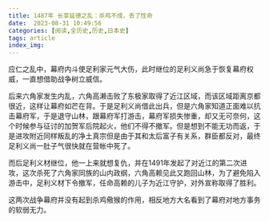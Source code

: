 ```yaml
---
title: 1487年 长享延德之乱：杀鸡不成，丢了性命
date:  2023-08-31 10:49:56
categories: [阅读,全历史,历史,日本史]
tags: article
index_img: 
---
```


应仁之乱中，幕府内斗使足利家元气大伤，此时继位的足利义尚急于恢复幕府权威，一直想借助战争树立威信。

后来六角家发生内乱，六角高濑击败了东极家取得了近江区域，而该区域距离京都很近，这样让幕府如芒在背。于是足利义尚借此出兵，但是六角家知道正面难以抗击幕府军，于是退守山林，跟幕府军打游击，幕府军损失惨重，却又无可奈何，这个时候参与征讨的加贺军后院起火，他们不得不撤军。但是想到不能无功而返，于是进攻附近同样叛乱的净土真宗但是由于其和太后富子有关系，群臣都反对，最终足利义尚一肚子气很快就在营帐中死了。

而后足利义材继位，他一上来就想复仇，并在1491年发起了对近江的第二次进攻，这次杀死了六角家同族的山内政纲，六角高赖见此又跑回山林，为了避免陷入游击中，足利义材下令撤军，任命高赖的儿子为近江守护，对外宣称取得了胜利。

这两次战争幕府并没有起到杀鸡儆猴的作用，相反地方大名看到了幕府对地方事务的软弱无力。